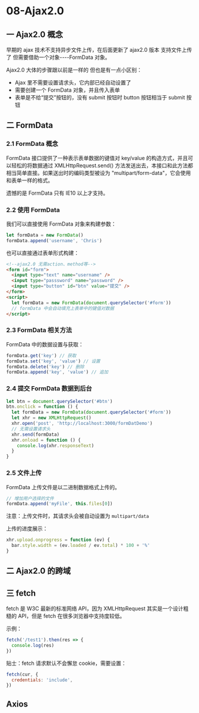 # 08-Ajax2.0

## 一 Ajax2.0 概念

早期的 ajax 技术不支持异步文件上传，在后面更新了 ajax2.0 版本 支持文件上传了 但需要借助一个对象----FormData 对象。

Ajax2.0 大体的步骤跟以前是一样的 但也是有一点小区别：

- Ajax 里不需要设置请求头，它内部已经自动设置了
- 需要创建一个 FormData 对象，并且传入表单
- 表单是不给“提交”按钮的，没有 submit 按钮时 button 按钮相当于 submit 按钮

## 二 FormData

### 2.1 FormData 概念

FormData 接口提供了一种表示表单数据的键值对 key/value 的构造方式，并且可以轻松的将数据通过 XMLHttpRequest.send() 方法发送出去，本接口和此方法都相当简单直接。如果送出时的编码类型被设为 "multipart/form-data"，它会使用和表单一样的格式。

遗憾的是 FormData 只有 IE10 以上才支持。

### 2.2 使用 FormData

我们可以直接使用 FormData 对象来构建参数：

```js
let formData = new FormData()
formData.append('username', 'Chris')
```

也可以直接通过表单形式构建：

```html
<!--ajax2.0 无需action、method等-->
<form id="form">
  <input type="text" name="username" />
  <input type="passsword" name="password" />
  <input type="button" id="btn" value="提交" />
</form>
<script>
  let formData = new FormData(document.querySelector('#form'))
  // formData 中会自动填充上表单中的键值对数据
</script>
```

### 2.3 FormData 相关方法

FormData 中的数据设置与获取：

```js
formData.get('key') // 获取
formData.set('key', 'value') // 设置
formData.delete('key') // 删除
formData.append('key', 'value') // 追加
```

### 2.4 提交 FormData 数据到后台

```js
let btn = document.querySelector('#btn')
btn.onclick = function () {
  let formData = new FormData(document.querySelector('#form'))
  let xhr = new XMLHttpRequest()
  xhr.open('post', 'http://localhost:3000/formDatDemo')
  // 无需设置请求头
  xhr.send(formData)
  xhr.onload = function () {
    console.log(xhr.responseText)
  }
}
```

### 2.5 文件上传

FormData 上传文件是以二进制数据格式上传的。

```js
// 增加用户选择的文件
formData.append('myFile', this.files[0])
```

注意：上传文件时，其请求头会被自动设置为 `multipart/data`

上传的进度展示：

```js
xhr.upload.onprogress = function (ev) {
  bar.style.width = (ev.loaded / ev.total) * 100 + '%'
}
```

## 二 Ajax2.0 的跨域

## 三 fetch

fetch 是 W3C 最新的标准网络 API，因为 XMLHttpRequest 其实是一个设计粗糙的 API，但是 fetch 在很多浏览器中支持度较低。

示例：

```js
fetch('/test1').then(res => {
  console.log(res)
})
```

贴士：fetch 请求默认不会懈怠 cookie，需要设置：

```js
fetch(cur, {
  credentials: 'include',
})
```

## Axios
